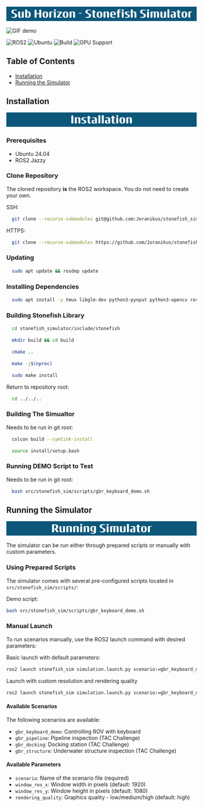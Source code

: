 
![maintext](./images/Sub_Horizon_-_Stonefish_Simulator.png)

![GIF demo](./images/floating_rov.gif)

![ROS2](https://img.shields.io/badge/ROS2-Jazzy-blue)
![Ubuntu](https://img.shields.io/badge/Ubuntu-24.04-orange)
![Build](https://img.shields.io/badge/build-passing-brightgreen)
![GPU Support](https://img.shields.io/badge/rendering-GPU%20optional-lightgrey)

## Table of Contents

- [Installation](#installation)
- [Running the Simulator](#running-the-simulator)


## Installation
![installation](./images/Installation.png)

### Prerequisites

- Ubuntu 24.04
- ROS2 Jazzy

### Clone Repository

The cloned repository **is** the ROS2 workspace. You do not need to create your own.

SSH:
```bash
  git clone --recurse-submodules git@github.com:Joranikus/stonefish_simulator.git
```
HTTPS:
```bash
  git clone --recurse-submodules https://github.com/Joranikus/stonefish_simulator.git
```

### Updating

```bash
  sudo apt update && rosdep update
```
### Installing Dependencies

```bash
  sudo apt install -y tmux libglm-dev python3-pynput python3-opencv ros-jazzy-cv-bridge ros-jazzy-rqt-image-view
```

### Building Stonefish Library

```bash
  cd stonefish_simulator/include/stonefish
```
```bash
  mkdir build && cd build
```
```bash
  cmake ..
```
```bash
  make -j$(nproc)
```
```bash
  sudo make install
```
Return to repository root:

```bash
  cd ../../..
```

### Building The Simualtor

Needs to be run in git root:
```bash
  colcon build --symlink-install
```
```bash
  source install/setup.bash
```

### Running DEMO Script to Test

Needs to be run in git root:
```bash
  bash src/stonefish_sim/scripts/gbr_keyboard_demo.sh
```

## Running the Simulator
![runningsimulator](./images/Running_Simulator.png)

The simulator can be run either through prepared scripts or manually with custom parameters.

### Using Prepared Scripts

The simulator comes with several pre-configured scripts located in `src/stonefish_sim/scripts/`:

Demo script:
```bash
bash src/stonefish_sim/scripts/gbr_keyboard_demo.sh
```
### Manual Launch

To run scenarios manually, use the ROS2 launch command with desired parameters:

Basic launch with default parameters:
```bash
ros2 launch stonefish_sim simulation.launch.py scenario:=gbr_keyboard_demo
```
Launch with custom resolution and rendering quality
```bash
ros2 launch stonefish_sim simulation.launch.py scenario:=gbr_keyboard_demo window_res_x:=1920 window_res_y:=1080 rendering_quality:=low
```

#### Available Scenarios

The following scenarios are available:
- `gbr_keyboard_demo`: Controlling ROV with keyboard
- `gbr_pipeline`: Pipeline inspection (TAC Challenge)
- `gbr_docking`: Docking station (TAC Challenge)
- `gbr_structure`: Underwater structure inspection (TAC Challenge)

#### Available Parameters

- `scenario`: Name of the scenario file (required)
- `window_res_x`: Window width in pixels (default: 1920)
- `window_res_y`: Window height in pixels (default: 1080)
- `rendering_quality`: Graphics quality - low/medium/high (default: high)